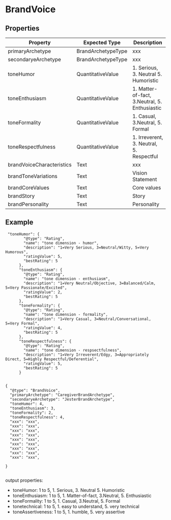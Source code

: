 # BrandVoice


## Properties
|Property | Expected Type | Description |
|--- |---|---|
| primaryArchetype | BrandArchetypeType | xxx | 
| secondaryeArchetype | BrandArchetypeType | xxx | 
| toneHumor | QuantitativeValue | 1. Serious, 3. Neutral 5. Humoristic |
| toneEnthusiasm | QuantitativeValue |1. Matter-of-fact, 3.Neutral, 5. Enthusiastic  |
| toneFormality | QuantitativeValue | 1. Casual, 3.Neutral, 5. Formal |
| toneRespectfulness | QuantitativeValue | 1. Irreverent, 3. Neutral, 5. Respectful |
| brandVoiceCharacteristics | Text | xxx | 
| brandToneVariations | Text | Vision Statement |
| brandCoreValues | Text | Core values | 
| brandStory | Text | Story | 
| brandPersonality |  Text | Personality | 



## Example
```
 "toneHumor": {
        "@type": "Rating",
        "name": "tone dimension - humor",
        "description": "1=Very Serious, 3=Neutral/Witty, 5=Very Humorous",
        "ratingValue": 5,
        "bestRating": 5
      },
      "toneEnthusiasm": {
        "@type": "Rating",
        "name": "tone dimension - enthusiasm",
        "description": "1=Very Neutral/Objective, 3=Balanced/Calm, 5=Very Passionate/Excited",
        "ratingValue": 2,
        "bestRating": 5
      },
      "toneFormality": {
        "@type": "Rating",
        "name": "tone dimension - formality",
        "description": "1=Very Casual, 3=Neutral/Conversational, 5=Very Formal",
        "ratingValue": 4,
        "bestRating": 5
      },
      "toneRespectfulness": {
        "@type": "Rating",
        "name": "tone dimension - respsectfulness",
        "description": "1=Very Irreverent/Edgy, 3=Appropriately Direct, 5=Highly Respectful/Deferential",
        "ratingValue": 5,
        "bestRating": 5
      }


{
  "@type": "BrandVoice",
  "primaryArchetype": "CaregiverBrandArchetype",
  "secondaryeArchetype": "JesterBrandArchetype",
  "toneHumor": 4,
  "toneEnthusiasm": 3,
  "toneFormality": 2,
  "toneRespectfulness": 4,
  "xxx": "xxx",
  "xxx": "xxx",
  "xxx": "xxx",
  "xxx": "xxx",
  "xxx": "xxx",
  "xxx": "xxx",
  "xxx": "xxx",
  "xxx": "xxx",
  "xxx": "xxx",

}


```
output properties: 
- toneHumor: 1 to 5, 1. Serious, 3. Neutral 5. Humoristic
- toneEnthusiasm: 1 to 5, 1. Matter-of-fact, 3.Neutral, 5. Enthusiastic
- toneFormality: 1 to 5, 1. Casual, 3.Neutral, 5. Formal
- tonetechnical: 1 to 5, 1. easy to understand, 5. very technical
- toneAssertiveness: 1 to 5, 1. humble, 5. very assertive
